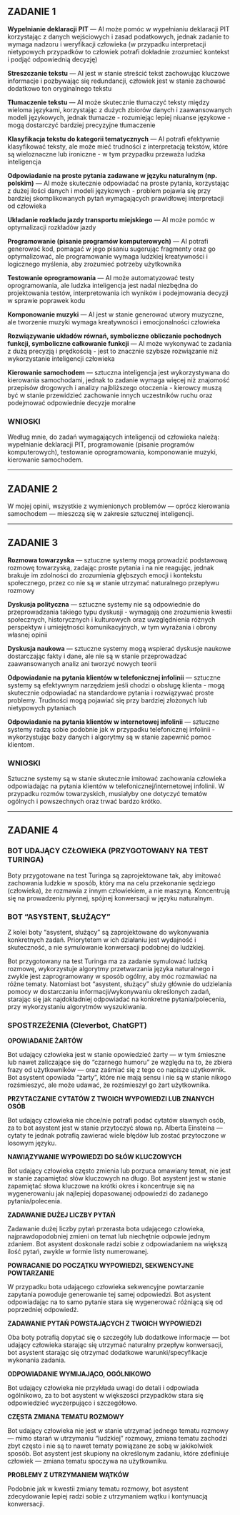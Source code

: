 ## ZADANIE 1

**Wypełnianie deklaracji PIT** — AI może pomóc w wypełnianiu deklaracji PIT korzystając z danych wejściowych i zasad podatkowych, jednak zadanie to wymaga nadzoru i weryfikacji człowieka (w przypadku interpretacji nietypowych przypadków to człowiek potrafi dokładnie zrozumieć kontekst i podjąć odpowiednią decyzję)

**Streszczanie tekstu** — AI jest w stanie streścić tekst zachowując kluczowe informacje i pozbywając się redundancji, człowiek jest w stanie zachować dodatkowo ton oryginalnego tekstu

**Tłumaczenie tekstu** — AI może skutecznie tłumaczyć teksty między wieloma językami, korzystając z dużych zbiorów danych i zaawansowanych modeli językowych, jednak tłumacze - rozumiejąc lepiej niuanse językowe - mogą dostarczyć bardziej precyzyjne tłumaczenie 

**Klasyfikacja tekstu do kategorii tematycznych** — AI potrafi efektywnie klasyfikować teksty, ale może mieć trudności z interpretacją tekstów, które są wieloznaczne lub ironiczne - w tym przypadku przeważa ludzka inteligencja

**Odpowiadanie na proste pytania zadawane w języku naturalnym (np. polskim)** — AI może skutecznie odpowiadać na proste pytania, korzystając z dużej ilości danych i modeli językowych - problem pojawia się przy bardziej skomplikowanych pytań wymagających prawidłowej interpretacji od człowieka 

**Układanie rozkładu jazdy transportu miejskiego** — AI może pomóc w optymalizacji rozkładów jazdy 

**Programowanie (pisanie programów komputerowych)** — AI potrafi generować kod, pomagać w jego pisaniu sugerując fragmenty oraz go optymalizować, ale programowanie wymaga ludzkiej kreatywności i logicznego myślenia, aby zrozumieć potrzeby użytkownika 

**Testowanie oprogramowania** — AI może automatyzować testy oprogramowania, ale ludzka inteligencja jest nadal niezbędna do projektowania testów, interpretowania ich wyników i podejmowania decyzji w sprawie poprawek kodu

**Komponowanie muzyki** — AI jest w stanie generować utwory muzyczne, ale tworzenie muzyki wymaga kreatywności i emocjonalności człowieka

**Rozwiązywanie układów równań, symboliczne obliczanie pochodnych funkcji, symboliczne całkowanie funkcji** — AI może wykonywać te zadania z dużą precyzją i prędkością - jest to znacznie szybsze rozwiązanie niż wykorzystanie inteligencji człowieka

**Kierowanie samochodem** — sztuczna inteligencja jest wykorzystywana do kierowania samochodami, jednak to zadanie wymaga więcej niż znajomość przepisów drogowych i analizy najbliższego otoczenia - kierowcy muszą być w stanie przewidzieć zachowanie innych uczestników ruchu oraz podejmować odpowiednie decyzje moralne 

### WNIOSKI

Według mnie, do zadań wymagających inteligencji od człowieka należą: wypełnianie deklaracji PIT, programowanie (pisanie programów komputerowych), testowanie oprogramowania, komponowanie muzyki, kierowanie samochodem.

---

## ZADANIE 2

W mojej opinii, wszystkie z wymienionych problemów — oprócz kierowania samochodem — mieszczą się w zakresie sztucznej inteligencji. 

---

## ZADANIE 3

**Rozmowa towarzyska** — sztuczne systemy mogą prowadzić podstawową rozmowę towarzyską, zadając proste pytania i na nie reagując, jednak brakuje im zdolności do zrozumienia głębszych emocji i kontekstu społecznego, przez co nie są w stanie utrzymać naturalnego przepływu rozmowy 

**Dyskusja polityczna** — sztuczne systemy nie są odpowiednie do przeprowadzania takiego typu dyskusji - wymagają one zrozumienia kwestii społecznych, historycznych i kulturowych oraz uwzględnienia różnych perspektyw i umiejętności komunikacyjnych, w tym wyrażania i obrony własnej opinii

**Dyskusja naukowa** — sztuczne systemy mogą wspierać dyskusje naukowe dostarczając fakty i dane, ale nie są w stanie przeprowadzać zaawansowanych analiz ani tworzyć nowych teorii 

**Odpowiadanie na pytania klientów w telefonicznej infolinii** — sztuczne systemy są efektywnym narzędziem jeśli chodzi o obsługę klienta - mogą skutecznie odpowiadać na standardowe pytania i rozwiązywać proste problemy. Trudności mogą pojawiać się przy bardziej złożonych lub nietypowych pytaniach

**Odpowiadanie na pytania klientów w internetowej infolinii** — sztuczne systemy radzą sobie podobnie jak w przypadku telefonicznej infolinii - wykorzystując bazy danych i algorytmy są w stanie zapewnić pomoc klientom. 

### WNIOSKI

Sztuczne systemy są w stanie skutecznie imitować zachowania człowieka odpowiadając na pytania klientów w telefonicznej/internetowej infolinii. W przypadku rozmów towarzyskich, musiałyby one dotyczyć tematów ogólnych i powszechnych oraz trwać bardzo krótko. 

---

## ZADANIE 4

### BOT UDAJĄCY CZŁOWIEKA (PRZYGOTOWANY NA TEST TURINGA)

Boty przygotowane na test Turinga są zaprojektowane tak, aby imitować zachowania ludzkie w sposób, który ma na celu przekonanie sędziego (człowieka), że rozmawia z innym człowiekiem, a nie maszyną. Koncentrują się na prowadzeniu płynnej, spójnej konwersacji w języku naturalnym.

### BOT “ASYSTENT, SŁUŻĄCY”

Z kolei boty “asystent, służący” są zaprojektowane do wykonywania konkretnych zadań. Priorytetem w ich działaniu jest wydajność i skuteczność, a nie symulowanie konwersacji podobnej do ludzkiej. 

Bot przygotowany na test Turinga ma za zadanie symulować ludzką rozmowę, wykorzystuje algorytmy przetwarzania języka naturalnego i zwykle jest zaprogramowany w sposób ogólny, aby móc rozmawiać na różne tematy. Natomiast bot “asystent, służący” służy głównie do udzielania pomocy w dostarczaniu informacji/wykonywaniu określonych zadań, starając się jak najdokładniej odpowiadać na konkretne pytania/polecenia, przy wykorzystaniu algorytmów wyszukiwania. 

### SPOSTRZEŻENIA (Cleverbot, ChatGPT)

**OPOWIADANIE ŻARTÓW**

Bot udający człowieka jest w stanie opowiedzieć żarty — w tym śmieszne lub nawet zaliczające się do “czarnego humoru” ze względu na to, że zbiera frazy od użytkowników — oraz zaśmiać się z tego co napisze użytkownik. Bot asystent opowiada “żarty”, które nie mają sensu i nie są w stanie nikogo rozśmieszyć, ale może udawać, że rozśmieszył go żart użytkownika.

**PRZYTACZANIE CYTATÓW Z TWOICH WYPOWIEDZI LUB ZNANYCH OSÓB** 

Bot udający człowieka nie chce/nie potrafi podać cytatów sławnych osób, za to bot asystent jest w stanie przytoczyć słowa np. Alberta Einsteina — cytaty te jednak potrafią zawierać wiele błędów lub zostać przytoczone w losowym języku. 

**NAWIĄZYWANIE WYPOWIEDZI DO SŁÓW KLUCZOWYCH**

Bot udający człowieka często zmienia lub porzuca omawiany temat, nie jest w stanie zapamiętać słów kluczowych na długo. Bot asystent jest w stanie zapamiętać słowa kluczowe na krótki okres i koncentruje się na wygenerowaniu jak najlepiej dopasowanej odpowiedzi do zadanego pytania/polecenia.

**ZADAWANIE DUŻEJ LICZBY PYTAŃ**

Zadawanie dużej liczby pytań przerasta bota udającego człowieka, najprawdopodobniej zmieni on temat lub niechętnie odpowie jednym zdaniem. Bot asystent doskonale radzi sobie z odpowiadaniem na większą ilość pytań, zwykle w formie listy numerowanej. 

**POWRACANIE DO POCZĄTKU WYPOWIEDZI, SEKWENCYJNE POWTARZANIE**

W przypadku bota udającego człowieka sekwencyjne powtarzanie zapytania powoduje generowanie tej samej odpowiedzi. Bot asystent odpowiadając na to samo pytanie stara się wygenerować różniącą się od poprzedniej odpowiedź.

**ZADAWANIE PYTAŃ POWSTAJĄCYCH Z TWOICH WYPOWIEDZI**

Oba boty potrafią dopytać się o szczegóły lub dodatkowe informacje — bot udający człowieka starając się utrzymać naturalny przepływ konwersacji, bot asystent starając się otrzymać dodatkowe warunki/specyfikacje wykonania zadania. 

**ODPOWIADANIE WYMIJAJĄCO, OGÓLNIKOWO**

Bot udający człowieka nie przykłada uwagi do detali i odpowiada ogólnikowo, za to bot asystent w większości przypadków stara się odpowiedzieć wyczerpująco i szczegółowo.

**CZĘSTA ZMIANA TEMATU ROZMOWY**

Bot udający człowieka nie jest w stanie utrzymać jednego tematu rozmowy — mimo starań w utrzymaniu “ludzkiej” rozmowy, zmiana tematu zachodzi zbyt często i nie są to nawet tematy powiązane ze sobą w jakikolwiek sposób. Bot asystent jest skupiony na określonym zadaniu, które zdefiniuje człowiek — zmiana tematu spoczywa na użytkowniku. 

**PROBLEMY Z UTRZYMANIEM WĄTKÓW**

Podobnie jak w kwestii zmiany tematu rozmowy, bot asystent zdecydowanie lepiej radzi sobie z utrzymaniem wątku i kontynuacją konwersacji.
